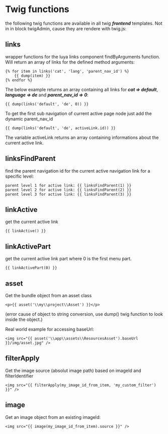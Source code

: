 Twig functions
==============

the following twig functions are available in all twig ***frontend*** templates. Not in in block twigAdmin, cause they are rendere with twig.js:


links
-----
wrapper functions for the luya links component findByArguments function. Will return an array of links for the defined method arguments:
```
{% for item in links('cat', 'lang', 'parent_nav_id') %}
	{{ dump(item) }}
{% endfor %}
```

The below example returns an array containing all links for ***cat => default***, ***language => de*** and ***parent_nav_id =>  0***:
```
{{ dump(links('default', 'de', 0)) }}
```

To get the first sub navigation of current active page node just add the dynamic parent_nav_id
```
{{ dump(links('default', 'de', activeLink.id)) }}
```
The variable activeLink returns an array containing informations about the current active link.


linksFindParent
---------------
find the parent navigation id for the current active navigation link for a specific level:
```
parent level 1 for active link: {{ linksFindParent(1) }}
parent level 2 for active link: {{ linksFindParent(2) }}
parent level 3 for active link: {{ linksFindParent(3) }}
```

linkActive
-----------
get the current active link
```
{{ linkActive() }}
```

linkActivePart
---------------
get the current active link part where 0 is the first menu part.
```
{{ linkActivePart(0) }}
```

asset
-----
Get the bundle object from an asset class
```
<p>{{ asset('\\my\\project\\Asset') }}</p>
```
(error cause of object to string conversion, use dump() twig function to look inside the object.)

Real world example for accessing baseUrl:
```
<img src="{{ asset('\\app\\assets\\ResourcesAsset').baseUrl }}/img/asset.jpg" />
```

filterApply
-----------
Get the image source (absolut image path) based on imageId and filterIdentifier
```
<img src="{{ filterApply(my_image_id_from_item, 'my_custom_filter') }}" />
```

image
------
Get an image object from an existing imageId:
```
<img src="{{ image(my_image_id_from_item).source }}" />
```
